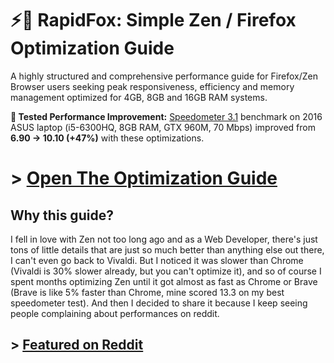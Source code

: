 # ⚡🦊 RapidFox: Simple Zen / Firefox Optimization Guide

A highly structured and comprehensive performance guide for Firefox/Zen Browser users seeking peak responsiveness, efficiency and memory management optimized for 4GB, 8GB and 16GB RAM systems.

**🧪 Tested Performance Improvement:** [Speedometer 3.1](https://browserbench.org/Speedometer3.0/) benchmark on 2016 ASUS laptop (i5-6300HQ, 8GB RAM, GTX 960M, 70 Mbps) improved from **6.90 → 10.10 (+47%)** with these optimizations.

# > [Open The Optimization Guide](https://github.com/Eratas/rapidfox/wiki/Guide)

## Why this guide?

I fell in love with Zen not too long ago and as a Web Developer, there's just tons of little details that are just so much better than anything else out there, I can't even go back to Vivaldi. But I noticed it was slower than Chrome (Vivaldi is 30% slower already, but you can't optimize it), and so of course I spent months optimizing Zen until it got almost as fast as Chrome or Brave (Brave is like 5% faster than Chrome, mine scored 13.3 on my best speedometer test). And then I decided to share it because I keep seeing people complaining about performances on reddit.

## > [Featured on Reddit](https://www.reddit.com/r/zen_browser/comments/1l3y35d/zen_optimizations/)
